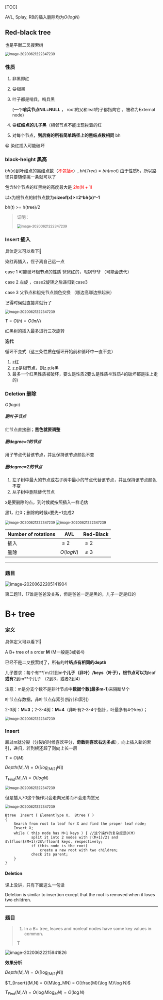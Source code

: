 [TOC]

AVL, Splay, RB的插入删除均为$O(logN)$

## Red-black tree

也是平衡二叉搜索树

<img src="image/012.png" alt="image-20200621222347239" style="zoom: 80%;" />

### 性质

1. 非黑即红

2. 😀根黑

3. 叶子都是哨兵，哨兵黑

   (一个**哨兵节点NIL=NULL** ， root的父和leaf的子都指向它 ，被称为External node) 

4. 😀**红结点的儿子黑**（相邻节点不能出现挨着的红

5. 对每个节点，**到后裔的所有简单路径上的黑结点数相同** bh

😀 染红插入可能破坏

### black-height 黑高

$bh(x)$到叶结点的黑结点数（<font color='red'>不包括$x$</font>）,    $bh(Tree)=bh(root)$   由于性质5，所以路径只要随便挑一条就可以了

包含N个节点的红黑树的高度最大是  <font color='red'>$2ln(N+1)$</font>

以x为根节点的树节点数为**sizeof(x)>=2^bh(x)^-1**

bh(t) >= h(tree)/2

> 证明：
>
> <img src="image/013.png" alt="image-20200621222347239" style="zoom: 80%;" />

### Insert 插入

具体定义可以看下🦐

染红再插入，侄子离自己远一点

case 1 可能破坏根节点的性质 爸爸红的，甩锅爷爷 （可能会迭代）

case 2 左旋  ，case2旋转之后递归到case3

case 3 父节点和祖先节点颜色交换 （哪边高哪边拎起来）

记得时候就直接背就行了

<img src="image/014.png" alt="image-20200621222347239" style="zoom: 80%;" />

$T=O(h)=O(lnN)$

红黑树的插入最多进行三次旋转

**迭代**

循环不变式（这三条性质在循环开始前和循环中一直不变）

1. z红
2. z.p是根节点，则z.p为黑
3. 最多一个红黑性质被破坏，要么是性质2要么是性质4(性质4的破坏都是往上走的)

### Deletion 删除

$O(log n)$

##### 删叶子节点

红节点直接删；**黑色就要调整**

##### 删degree=1的节点

用子节点代替该节点，并且保持该节点颜色不变

##### 删degree=2的节点

1. 左子树中最大的节点或右子树中最小的节点代替该节点，并且保持该节点颜色不变
2. 从子树中删除替代节点



x是要删除的点，到时候就按照插入一样毛估

黑1，红0；删除的时候x要先+1变成2

<img src="image/015.png" alt="image-20200621222347239" style="zoom: 80%;" />

<img src="image/016.png" alt="image-20200621222347239" style="zoom: 80%;" />

| Number of rotations | AVL       | Red-Black |
| ------------------- | --------- | --------- |
| 插入                | $\le 2$   | $\le 2$   |
| 删除                | $O(logN)$ | $\le 3$   |

------

### 题目

![image-20200622205141904](image/image-20200622205141904.png)

第二题11，17谁是爸爸没关系，但是爸爸一定是黑的，儿子一定是红的

# B+ tree

### 定义

具体定义可以看下🦐

A B+ tree of a order **M** (M一般是3或者4)

已经不是二叉搜索树了，所有的**叶结点有相同的depth**

儿子要求：每个有**$\lceil$m/2$\rceil$到m**个儿子（非叶）/keys（叶子），根节点可以为**leaf**或有**2到m**个儿子 （2到3，或者2到4）

注意：m是分支个数不是非叶节点中**数据个数(最多m-1**)来隔断M个

叶节点存数据，非叶节点存索引(指针和索引)

2-3树：**M=3**；2-3-4树：**M=4**（非叶有2-3-4个指针，叶最多有4个key）；

<img src="image/017.png" alt="image-20200621222347239" style="zoom: 80%;" />

### Insert

超过m就分裂（分裂的时候喜欢平分，**奇数则喜欢右边多点**），向上插入新的索引，递归，若到根还超了则向上长一层

$T=O(M)$

$Depth(M,N)=O(\lceil log_{\lceil M/2\rceil}N\rceil)$

$T_{Find}(M,N)=O(logN)$

<img src="image/018.png" alt="image-20200621222347239" style="zoom: 80%;" />

但是插入70这个操作只会走向兄弟而不会走向堂兄

<img src="image/019.png" alt="image-20200621222347239" style="zoom: 80%;" />

```pseudocode
Btree  Insert ( ElementType X,  Btree T ) 
{ 
	Search from root to leaf for X and find the proper leaf node;
	Insert X;
	while ( this node has M+1 keys ) { //这个操作的复杂度是O(M)
    		split it into 2 nodes with ⌈(M+1)/2⌉ and $\lfloor$(M+1)/2$\rfloor$ keys, respectively;
    		if (this node is the root)
        		create a new root with two children;
    		check its parent;
	}
} 
```

#### Deletion

课上没讲，只有下面这么一句话

Deletion is similar to insertion except that the root is removed when it loses two children.

------

### 题目

>1. In a B+ tree, leaves and nonleaf nodes have some key values in common. 
>
>  T

![image-20200622215941826](image/image-20200622215941826.png)

**效果分析**

$Depth(M,N) = O(\lceil \log_{\lceil M/2\rceil} N\rceil)$ 

$T_{Insert}(M,N) = O(M\log_MN) = O(\frac{M}{\log M}\log N)$

$T_{Find}(M,N) = O(\log M \log_MN) = O(\log N)$



